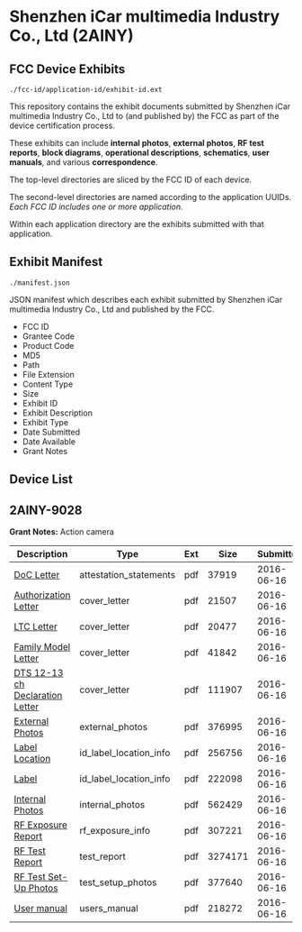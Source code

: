 # Shenzhen iCar multimedia Industry Co., Ltd (2AINY)
## FCC Device Exhibits

```
./fcc-id/application-id/exhibit-id.ext
```

This repository contains the exhibit documents submitted by Shenzhen iCar multimedia Industry Co., Ltd to (and published by) the FCC as part of the device certification process.

These exhibits can include **internal photos**, **external photos**, **RF test reports**, **block diagrams**, **operational descriptions**, **schematics**, **user manuals**, and various **correspondence**.

The top-level directories are sliced by the FCC ID of each device.

The second-level directories are named according to the application UUIDs. *Each FCC ID includes one or more application.*

Within each application directory are the exhibits submitted with that application. 

## Exhibit Manifest

```
./manifest.json
```

JSON manifest which describes each exhibit submitted by Shenzhen iCar multimedia Industry Co., Ltd and published by the FCC.

- FCC ID
- Grantee Code
- Product Code
- MD5
- Path
- File Extension
- Content Type
- Size
- Exhibit ID
- Exhibit Description
- Exhibit Type
- Date Submitted
- Date Available
- Grant Notes

## Device List
## 2AINY-9028
**Grant Notes:** Action camera

| Description | Type | Ext | Size | Submitted | Available |
| ----------- | ---- | --- | ---- | --------- | --------- |
| [DoC Letter](2AINY-9028/5857cf66f2672c08b33b63138d477cef/3029979.pdf) | attestation_statements | pdf | 37919 | 2016-06-16 | 2016-06-16 |
| [Authorization Letter](2AINY-9028/5857cf66f2672c08b33b63138d477cef/3029981.pdf) | cover_letter | pdf | 21507 | 2016-06-16 | 2016-06-16 |
| [LTC Letter](2AINY-9028/5857cf66f2672c08b33b63138d477cef/3029982.pdf) | cover_letter | pdf | 20477 | 2016-06-16 | 2016-06-16 |
| [Family Model Letter](2AINY-9028/5857cf66f2672c08b33b63138d477cef/3029983.pdf) | cover_letter | pdf | 41842 | 2016-06-16 | 2016-06-16 |
| [DTS 12-13 ch Declaration Letter](2AINY-9028/5857cf66f2672c08b33b63138d477cef/3029984.pdf) | cover_letter | pdf | 111907 | 2016-06-16 | 2016-06-16 |
| [External Photos](2AINY-9028/5857cf66f2672c08b33b63138d477cef/3029985.pdf) | external_photos | pdf | 376995 | 2016-06-16 | 2016-06-16 |
| [Label Location](2AINY-9028/5857cf66f2672c08b33b63138d477cef/3029986.pdf) | id_label_location_info | pdf | 256756 | 2016-06-16 | 2016-06-16 |
| [Label](2AINY-9028/5857cf66f2672c08b33b63138d477cef/3029987.pdf) | id_label_location_info | pdf | 222098 | 2016-06-16 | 2016-06-16 |
| [Internal Photos](2AINY-9028/5857cf66f2672c08b33b63138d477cef/3029988.pdf) | internal_photos | pdf | 562429 | 2016-06-16 | 2016-06-16 |
| [RF Exposure Report](2AINY-9028/5857cf66f2672c08b33b63138d477cef/3030005.pdf) | rf_exposure_info | pdf | 307221 | 2016-06-16 | 2016-06-16 |
| [RF Test Report](2AINY-9028/5857cf66f2672c08b33b63138d477cef/3030006.pdf) | test_report | pdf | 3274171 | 2016-06-16 | 2016-06-16 |
| [RF Test Set-Up Photos](2AINY-9028/5857cf66f2672c08b33b63138d477cef/3030007.pdf) | test_setup_photos | pdf | 377640 | 2016-06-16 | 2016-06-16 |
| [User manual](2AINY-9028/5857cf66f2672c08b33b63138d477cef/3029991.pdf) | users_manual | pdf | 218272 | 2016-06-16 | 2016-06-16 |
